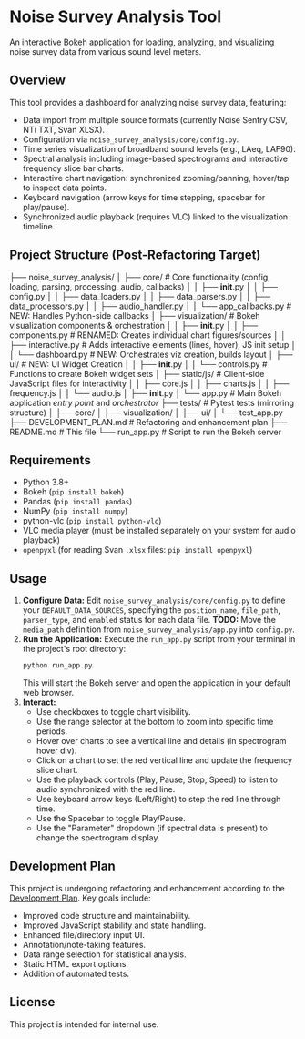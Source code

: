 # Noise Survey Analysis Tool

An interactive Bokeh application for loading, analyzing, and visualizing noise survey data from various sound level meters.

## Overview

This tool provides a dashboard for analyzing noise survey data, featuring:

* Data import from multiple source formats (currently Noise Sentry CSV, NTi TXT, Svan XLSX).
* Configuration via `noise_survey_analysis/core/config.py`.
* Time series visualization of broadband sound levels (e.g., LAeq, LAF90).
* Spectral analysis including image-based spectrograms and interactive frequency slice bar charts.
* Interactive chart navigation: synchronized zooming/panning, hover/tap to inspect data points.
* Keyboard navigation (arrow keys for time stepping, spacebar for play/pause).
* Synchronized audio playback (requires VLC) linked to the visualization timeline.

## Project Structure (Post-Refactoring Target)

├── noise_survey_analysis/
│   ├── core/                 # Core functionality (config, loading, parsing, processing, audio, callbacks)
│   │   ├── __init__.py
│   │   ├── config.py
│   │   ├── data_loaders.py
│   │   ├── data_parsers.py
│   │   ├── data_processors.py
│   │   ├── audio_handler.py
│   │   └── app_callbacks.py    # NEW: Handles Python-side callbacks
│   ├── visualization/        # Bokeh visualization components & orchestration
│   │   ├── __init__.py
│   │   ├── components.py       # RENAMED: Creates individual chart figures/sources
│   │   ├── interactive.py      # Adds interactive elements (lines, hover), JS init setup
│   │   └── dashboard.py        # NEW: Orchestrates viz creation, builds layout
│   ├── ui/                   # NEW: UI Widget Creation
│   │   ├── __init__.py
│   │   └── controls.py         # Functions to create Bokeh widget sets
│   ├── static/js/            # Client-side JavaScript files for interactivity
│   │   ├── core.js
│   │   ├── charts.js
│   │   ├── frequency.js
│   │   └── audio.js
│   ├── __init__.py
│   └── app.py                # Main Bokeh application *entry point* and *orchestrator*
├── tests/                      # Pytest tests (mirroring structure)
│   ├── core/
│   ├── visualization/
│   ├── ui/
│   └── test_app.py
├── DEVELOPMENT_PLAN.md       # Refactoring and enhancement plan
├── README.md                 # This file
└── run_app.py                # Script to run the Bokeh server

## Requirements

* Python 3.8+
* Bokeh (`pip install bokeh`)
* Pandas (`pip install pandas`)
* NumPy (`pip install numpy`)
* python-vlc (`pip install python-vlc`)
* VLC media player (must be installed separately on your system for audio playback)
* `openpyxl` (for reading Svan `.xlsx` files: `pip install openpyxl`)

## Usage

1.  **Configure Data:** Edit `noise_survey_analysis/core/config.py` to define your `DEFAULT_DATA_SOURCES`, specifying the `position_name`, `file_path`, `parser_type`, and `enabled` status for each data file. **TODO:** Move the `media_path` definition from `noise_survey_analysis/app.py` into `config.py`.
2.  **Run the Application:** Execute the `run_app.py` script from your terminal in the project's root directory:
    ```bash
    python run_app.py
    ```
    This will start the Bokeh server and open the application in your default web browser.
3.  **Interact:**
    * Use checkboxes to toggle chart visibility.
    * Use the range selector at the bottom to zoom into specific time periods.
    * Hover over charts to see a vertical line and details (in spectrogram hover div).
    * Click on a chart to set the red vertical line and update the frequency slice chart.
    * Use the playback controls (Play, Pause, Stop, Speed) to listen to audio synchronized with the red line.
    * Use keyboard arrow keys (Left/Right) to step the red line through time.
    * Use the Spacebar to toggle Play/Pause.
    * Use the "Parameter" dropdown (if spectral data is present) to change the spectrogram display.

## Development Plan

This project is undergoing refactoring and enhancement according to the [Development Plan](DEVELOPMENT_PLAN.md). Key goals include:

* Improved code structure and maintainability.
* Improved JavaScript stability and state handling.
* Enhanced file/directory input UI.
* Annotation/note-taking features.
* Data range selection for statistical analysis.
* Static HTML export options.
* Addition of automated tests.

## License

This project is intended for internal use.